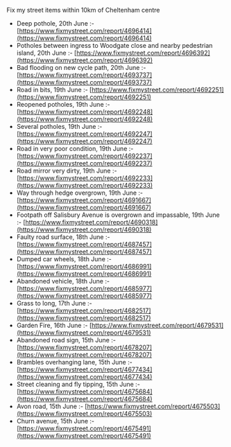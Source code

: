 Fix my street items within 10km of Cheltenham centre

<!-- fix_marker starts -->

- Deep pothole, 20th June :- [https://www.fixmystreet.com/report/4696414](https://www.fixmystreet.com/report/4696414)
- Potholes between ingress to Woodgate close and nearby pedestrian island, 20th June :- [https://www.fixmystreet.com/report/4696392](https://www.fixmystreet.com/report/4696392)
- Bad flooding on new cycle path, 20th June :- [https://www.fixmystreet.com/report/4693737](https://www.fixmystreet.com/report/4693737)
- Road in bits, 19th June :- [https://www.fixmystreet.com/report/4692251](https://www.fixmystreet.com/report/4692251)
- Reopened potholes, 19th June :- [https://www.fixmystreet.com/report/4692248](https://www.fixmystreet.com/report/4692248)
- Several potholes, 19th June :- [https://www.fixmystreet.com/report/4692247](https://www.fixmystreet.com/report/4692247)
- Road in very poor condition, 19th June :- [https://www.fixmystreet.com/report/4692237](https://www.fixmystreet.com/report/4692237)
- Road mirror very dirty, 19th June :- [https://www.fixmystreet.com/report/4692233](https://www.fixmystreet.com/report/4692233)
- Way through hedge overgrown, 19th June :- [https://www.fixmystreet.com/report/4691667](https://www.fixmystreet.com/report/4691667)
- Footpath off Salisbury Avenue is overgrown and impassable, 19th June :- [https://www.fixmystreet.com/report/4690318](https://www.fixmystreet.com/report/4690318)
- Faulty road surface, 18th June :- [https://www.fixmystreet.com/report/4687457](https://www.fixmystreet.com/report/4687457)
- Dumped car wheels, 18th June :- [https://www.fixmystreet.com/report/4686991](https://www.fixmystreet.com/report/4686991)
- Abandoned vehicle, 18th June :- [https://www.fixmystreet.com/report/4685977](https://www.fixmystreet.com/report/4685977)
- Grass to long, 17th June :- [https://www.fixmystreet.com/report/4682517](https://www.fixmystreet.com/report/4682517)
- Garden Fire, 16th June :- [https://www.fixmystreet.com/report/4679531](https://www.fixmystreet.com/report/4679531)
- Abandoned road sign, 15th June :- [https://www.fixmystreet.com/report/4678207](https://www.fixmystreet.com/report/4678207)
- Brambles overhanging lane, 15th June :- [https://www.fixmystreet.com/report/4677434](https://www.fixmystreet.com/report/4677434)
- Street cleaning and fly tipping, 15th June :- [https://www.fixmystreet.com/report/4675684](https://www.fixmystreet.com/report/4675684)
- Avon road, 15th June :- [https://www.fixmystreet.com/report/4675503](https://www.fixmystreet.com/report/4675503)
- Churn avenue, 15th June :- [https://www.fixmystreet.com/report/4675491](https://www.fixmystreet.com/report/4675491)

<!-- fix_marker ends -->